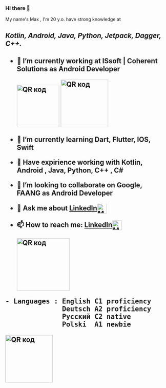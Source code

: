 ### Hi there 👋
My name's Max , I'm 20 y.o. have strong knowledge at <h2><b><i>Kotlin, Android, Java, Python, Jetpack, Dagger, C++.</i></b><h2>

- 🔭 I’m currently working at ISsoft | Coherent Solutions as Android Developer
  
  <a href="https://issoft.by/"><img src="http://qrcoder.ru/code/?https%3A%2F%2Fissoft.by%2F&4&0" width="132" height="132" border="0" title="QR код"></a> <a href="https://www.coherentsolutions.com/"><img src="http://qrcoder.ru/code/?https%3A%2F%2Fwww.coherentsolutions.com%2F&4&0" width="148" height="148" border="0" title="QR код"></a>
- 🌱 I’m currently learning Dart, Flutter, IOS, Swift
- 💪 Have expirience working with Kotlin, Android , Java, Python, C++ , C#
- 👯 I’m looking to collaborate on Google, FAANG as Android Developer
- 💬 Ask me about <a href="https://www.linkedin.com/in/maxim-syromolotov-1892421b2/">LinkedIn<img align="center" width="30" height="30" src="https://markinickerson.com/wp-content/uploads/2020/03/linkedin-icon-300x300.png" class="attachment-medium size-medium" alt="Mark Nickerson on Linkedin" loading="lazy"></a>
- 📫 How to reach me: <a href="https://www.linkedin.com/in/maxim-syromolotov-1892421b2/">LinkedIn<img align="center" width="30" height="30" src="https://markinickerson.com/wp-content/uploads/2020/03/linkedin-icon-300x300.png" class="attachment-medium size-medium" alt="Mark Nickerson on Linkedin" loading="lazy"></a>
  
    <a href="https://www.linkedin.com/in/maxim-syromolotov-1892421b2/"><img src="http://qrcoder.ru/code/?https%3A%2F%2Fby.linkedin.com%2Fin%2Fmaxim-syromolotov-1892421b2&4&0" width="164" height="164" border="0" title="QR код"></a>
<pre>- Languages : English C1 proficiency
              Deutsch A2 proficiency 
              Русский C2 native 
              Polski  A1 newbie
</pre>
<a href="https://www.linkedin.com/in/maxim-syromolotov-1892421b2/"><img src="http://qrcoder.ru/code/?https%3A%2F%2Fwww.efset.org%2Fcert%2FPW4TEB&4&0" width="148" height="148" border="0" title="QR код"></a>

